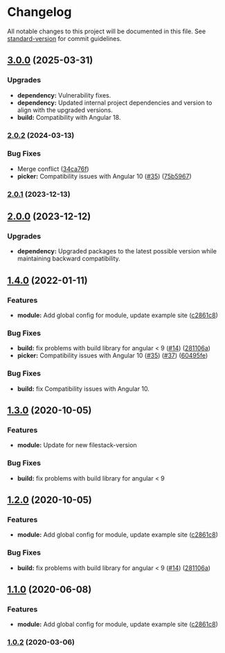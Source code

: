# Changelog

All notable changes to this project will be documented in this file. See [standard-version](https://github.com/conventional-changelog/standard-version) for commit guidelines.

## [3.0.0](https://github.com/filestack/filestack-angular/compare/v2.0.2...v3.0.0) (2025-03-31) 

### Upgrades
* **dependency:** Vulnerability fixes.
* **dependency:** Updated internal project dependencies and version to align with the upgraded versions.
* **build:** Compatibility with Angular 18.


### [2.0.2](https://github.com/filestack/filestack-angular/compare/v2.0.1...v2.0.2) (2024-03-13)


### Bug Fixes

* Merge conflict ([34ca76f](https://github.com/filestack/filestack-angular/commit/34ca76f5256025b470e39d98075cef9ad92d60ae))
* **picker:** Compatibility issues with Angular 10  ([#35](https://github.com/filestack/filestack-angular/issues/35)) ([75b5967](https://github.com/filestack/filestack-angular/commit/75b5967b1be60a679b3bb6e76fe9495cffa38998))

### [2.0.1](https://github.com/filestack/filestack-angular/compare/v2.0.0...v2.0.1) (2023-12-13)

## [2.0.0](https://github.com/filestack/filestack-angular/compare/v1.5.0...v2.0.0) (2023-12-12) 

### Upgrades
* **dependency:** Upgraded packages to the latest possible version while maintaining backward compatibility.

## [1.4.0](https://github.com/filestack/filestack-angular/compare/v1.0.2...v1.4.0) (2022-01-11)


### Features

* **module:** Add global config for module, update example site ([c2861c8](https://github.com/filestack/filestack-angular/commit/c2861c85b090f949256ffba5342c41bfe34d6a43))


### Bug Fixes

* **build:** fix problems with build library for angular < 9 ([#14](https://github.com/filestack/filestack-angular/issues/14)) ([281106a](https://github.com/filestack/filestack-angular/commit/281106abc73975d486d1e6b90d89c237bf568bca))
* **picker:** Compatibility issues with Angular 10  ([#35](https://github.com/filestack/filestack-angular/issues/35)) ([#37](https://github.com/filestack/filestack-angular/issues/37)) ([60495fe](https://github.com/filestack/filestack-angular/commit/60495fe23c62dc7d850b02b4803901936c2e25c9))
### Bug Fixes

* **build:** fix Compatibility issues with Angular 10.

## [1.3.0](https://github.com/filestack/filestack-angular/compare/v1.2.0...v1.3.0) (2020-10-05)


### Features

* **module:** Update for new filestack-version


### Bug Fixes

* **build:** fix problems with build library for angular < 9


## [1.2.0](https://github.com/filestack/filestack-angular/compare/v1.0.2...v1.2.0) (2020-10-05)


### Features

* **module:** Add global config for module, update example site ([c2861c8](https://github.com/filestack/filestack-angular/commit/c2861c85b090f949256ffba5342c41bfe34d6a43))


### Bug Fixes

* **build:** fix problems with build library for angular < 9 ([#14](https://github.com/filestack/filestack-angular/issues/14)) ([281106a](https://github.com/filestack/filestack-angular/commit/281106abc73975d486d1e6b90d89c237bf568bca))

## [1.1.0](https://github.com/filestack/filestack-angular/compare/v1.0.2...v1.1.0) (2020-06-08)


### Features

* **module:** Add global config for module, update example site ([c2861c8](https://github.com/filestack/filestack-angular/commit/c2861c85b090f949256ffba5342c41bfe34d6a43))

### [1.0.2](https://github.com/filestack/filestack-angular/compare/v1.0.1...v1.0.2) (2020-03-06)
